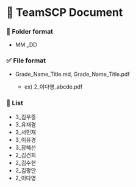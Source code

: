 # :ledger: TeamSCP Document

### :file_folder: Folder format

  - MM _DD
 

### :white_check_mark: File format

- Grade_Name_Title.md, Grade_Name_Title.pdf

  - ex) 2_이다영_abcde.pdf
 
### :pushpin: List
- 3_김우종
- 3_유재겸
- 3_서민재
- 3_이유경
- 3_장혜선
- 2_김건희
- 2_김수현
- 2_김평안
- 2_이다영
